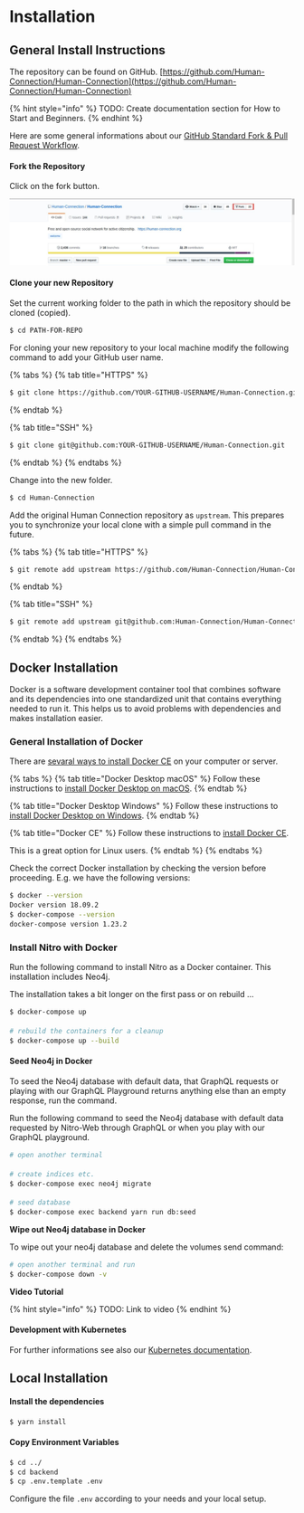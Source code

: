 # Installation

## General Install Instructions

The repository can be found on GitHub. [https://github.com/Human-Connection/Human-Connection](https://github.com/Human-Connection/Human-Connection)

{% hint style="info" %}
TODO: Create documentation section for How to Start and Beginners.
{% endhint %}

Here are some general informations about our [GitHub Standard Fork & Pull Request Workflow](https://gist.github.com/Chaser324/ce0505fbed06b947d962).

#### Fork the Repository

Click on the fork button.

![Fork screenshot](.gitbook/assets/screenshot-forking-nitro.png)

#### Clone your new Repository

Set the current working folder to the path in which the repository should be cloned \(copied\).

```bash
$ cd PATH-FOR-REPO
```

For cloning your new repository to your local machine modify the following command to add your GitHub user name.

{% tabs %}
{% tab title="HTTPS" %}
```bash
$ git clone https://github.com/YOUR-GITHUB-USERNAME/Human-Connection.git
```
{% endtab %}

{% tab title="SSH" %}
```bash
$ git clone git@github.com:YOUR-GITHUB-USERNAME/Human-Connection.git
```
{% endtab %}
{% endtabs %}

Change into the new folder.

```bash
$ cd Human-Connection
```

Add the original Human Connection repository as `upstream`. This prepares you to synchronize your local clone with a simple pull command in the future.

{% tabs %}
{% tab title="HTTPS" %}
```bash
$ git remote add upstream https://github.com/Human-Connection/Human-Connection.git
```
{% endtab %}

{% tab title="SSH" %}
```bash
$ git remote add upstream git@github.com:Human-Connection/Human-Connection.git
```
{% endtab %}
{% endtabs %}

## Docker Installation

Docker is a software development container tool that combines software and its dependencies into one standardized unit that contains everything needed to run it. This helps us to avoid problems with dependencies and makes installation easier.

### General Installation of Docker

There are [sevaral ways to install Docker CE](https://docs.docker.com/install/) on your computer or server.

{% tabs %}
{% tab title="Docker Desktop macOS" %}
Follow these instructions to [install Docker Desktop on macOS](https://docs.docker.com/docker-for-mac/install/).
{% endtab %}

{% tab title="Docker Desktop Windows" %}
Follow these instructions to [install Docker Desktop on Windows](https://docs.docker.com/docker-for-windows/install/).
{% endtab %}

{% tab title="Docker CE" %}
Follow these instructions to [install Docker CE](https://docs.docker.com/install/).

This is a great option for Linux users.
{% endtab %}
{% endtabs %}

Check the correct Docker installation by checking the version before proceeding. E.g. we have the following versions:

```bash
$ docker --version
Docker version 18.09.2
$ docker-compose --version
docker-compose version 1.23.2
```

### Install Nitro with Docker

Run the following command to install Nitro as a Docker container. This installation includes Neo4j.

The installation takes a bit longer on the first pass or on rebuild ...

```bash
$ docker-compose up

# rebuild the containers for a cleanup
$ docker-compose up --build
```

#### Seed Neo4j in Docker

To seed the Neo4j database with default data, that GraphQL requests or playing with our GraphQL Playground returns anything else than an empty response, run the command.

Run the following command to seed the Neo4j database with default data requested by Nitro-Web through GraphQL or when you play with our GraphQL playground.

```bash
# open another terminal

# create indices etc.
$ docker-compose exec neo4j migrate

# seed database
$ docker-compose exec backend yarn run db:seed
```

**Wipe out Neo4j database in Docker**

To wipe out your neo4j database and delete the volumes send command:

```bash
# open another terminal and run
$ docker-compose down -v
```

**Video Tutorial**

{% hint style="info" %}
TODO: Link to video
{% endhint %}

#### Development with Kubernetes

For further informations see also our [Kubernetes documentation](https://github.com/Human-Connection/Human-Connection/tree/9bede1913b829a5c2916fc206c1fe4c83c49a4bc/kubernetes.md).

## Local Installation

#### Install the dependencies

```bash
$ yarn install
```

#### Copy Environment Variables

```bash
$ cd ../
$ cd backend
$ cp .env.template .env
```

Configure the file `.env` according to your needs and your local setup.

